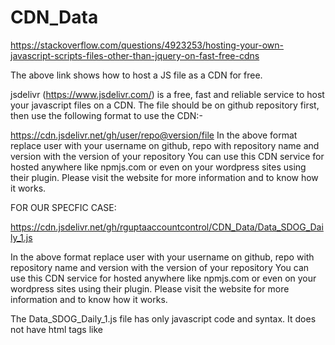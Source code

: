 # CDN_Data
https://stackoverflow.com/questions/4923253/hosting-your-own-javascript-scripts-files-other-than-jquery-on-fast-free-cdns

The above link shows how to host a JS file as a CDN for free.

jsdelivr (https://www.jsdelivr.com/) is a free, fast and reliable service to host your javascript files on a CDN.
The file should be on github repository first, then use the following format to use the CDN:-

https://cdn.jsdelivr.net/gh/user/repo@version/file
In the above format replace user with your username on github, repo with repository name and version with the version of your repository
You can use this CDN service for hosted anywhere like npmjs.com or even on your wordpress sites using their plugin.
Please visit the website for more information and to know how it works.

FOR OUR SPECFIC CASE:

https://cdn.jsdelivr.net/gh/rguptaaccountcontrol/CDN_Data/Data_SDOG_Daily_1.js

In the above format replace user with your username on github, repo with repository name and version with the version of your repository
You can use this CDN service for hosted anywhere like npmjs.com or even on your wordpress sites using their plugin.
Please visit the website for more information and to know how it works.

The Data_SDOG_Daily_1.js file has only javascript code and syntax. It does not have html tags like <script>. If we put html tags or any syntax which is not javascript, the link to CDN does not work.

OTHER LINKS TO READ:
https://www.khanacademy.org/computing/computer-programming/html-css/web-development-tools/a/hosting-your-website-on-github

Google drive does not allow to host files and use them ad CDN anymore.
